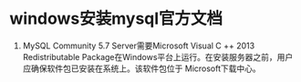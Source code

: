 # windows安装mysql官方文档
1. MySQL Community 5.7 Server需要Microsoft Visual C ++ 2013 Redistributable Package在Windows平台上运行。在安装服务器之前，用户应确保软件包已安装在系统上。该软件包位于 Microsoft下载中心。